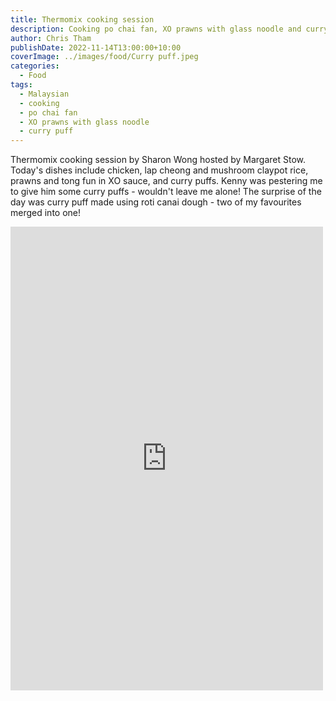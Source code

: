 ```yaml
---
title: Thermomix cooking session
description: Cooking po chai fan, XO prawns with glass noodle and curry puffs
author: Chris Tham
publishDate: 2022-11-14T13:00:00+10:00
coverImage: ../images/food/Curry puff.jpeg
categories:
  - Food
tags:
  - Malaysian
  - cooking
  - po chai fan
  - XO prawns with glass noodle
  - curry puff
---
```


Thermomix cooking session by Sharon Wong hosted by Margaret Stow. Today's dishes include chicken, lap cheong and mushroom claypot rice, prawns and tong fun in XO sauce, and curry puffs. Kenny was pestering me to give him some curry puffs - wouldn't leave me alone! The surprise of the day was curry puff made using roti canai dough - two of my favourites merged into one!

<iframe src="https://www.facebook.com/plugins/post.php?href=https%3A%2F%2Fwww.facebook.com%2Fchris1.tham%2Fposts%2Fpfbid0EECfmFtG1P3wu8JLgxw8dPYg696CiGBNbxkoDbhgWZ5VyfKNnSsKBbtxonNi2ioHl&show_text=true&width=500" width="500" height="742" style="border:none;overflow:hidden" scrolling="no" frameborder="0" allowfullscreen="true" allow="autoplay; clipboard-write; encrypted-media; picture-in-picture; web-share"></iframe>
